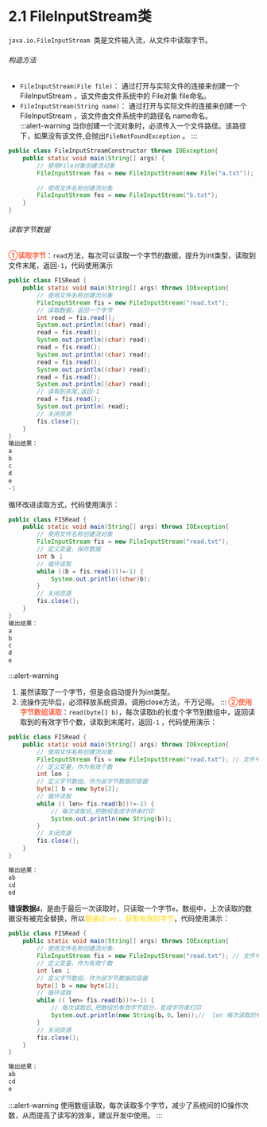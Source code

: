 # 2.1 FileInputStream类
`java.io.FileInputStream `类是文件输入流，从文件中读取字节。

###### 构造方法
* `FileInputStream(File file)`： 通过打开与实际文件的连接来创建一个 FileInputStream ，该文件由文件系统中的 File对象 file命名。 
* `FileInputStream(String name)`： 通过打开与实际文件的连接来创建一个 FileInputStream ，该文件由文件系统中的路径名 name命名。  
:::alert-warning
当你创建一个流对象时，必须传入一个文件路径。该路径下，如果没有该文件,会抛出`FileNotFoundException` 。
:::
```java
public class FileInputStreamConstructor throws IOException{
    public static void main(String[] args) {
   	 	// 使用File对象创建流对象
        FileInputStream fos = new FileInputStream(new File("a.txt"));
      
        // 使用文件名称创建流对象
        FileInputStream fos = new FileInputStream("b.txt");
    }
}
```
###### 读取字节数据
**<font color=tomato>①读取字节</font>**：`read`方法，每次可以读取一个字节的数据，提升为int类型，读取到文件末尾，返回`-1`，代码使用演示
```java
public class FISRead {
    public static void main(String[] args) throws IOException{
      	// 使用文件名称创建流对象
       	FileInputStream fis = new FileInputStream("read.txt");
      	// 读取数据，返回一个字节
        int read = fis.read();
        System.out.println((char) read);
        read = fis.read();
        System.out.println((char) read);
        read = fis.read();
        System.out.println((char) read);
        read = fis.read();
        System.out.println((char) read);
        read = fis.read();
        System.out.println((char) read);
      	// 读取到末尾,返回-1
       	read = fis.read();
        System.out.println( read);
		// 关闭资源
        fis.close();
    }
}
输出结果：
a
b
c
d
e
-1
```
循环改进读取方式，代码使用演示：
```java
public class FISRead {
    public static void main(String[] args) throws IOException{
      	// 使用文件名称创建流对象
       	FileInputStream fis = new FileInputStream("read.txt");
      	// 定义变量，保存数据
        int b ；
        // 循环读取
        while ((b = fis.read())!=-1) {
            System.out.println((char)b);
        }
		// 关闭资源
        fis.close();
    }
}
输出结果：
a
b
c
d
e
```
:::alert-warning
1. 虽然读取了一个字节，但是会自动提升为int类型。
2. 流操作完毕后，必须释放系统资源，调用close方法，千万记得。
:::
**<font color=tomato>②使用字节数组读取</font>**：`read(byte[] b)`，每次读取b的长度个字节到数组中，返回读取到的有效字节个数，读取到末尾时，返回`-1` ，代码使用演示：  

```java
public class FISRead {
    public static void main(String[] args) throws IOException{
      	// 使用文件名称创建流对象.
       	FileInputStream fis = new FileInputStream("read.txt"); // 文件中为abcde
      	// 定义变量，作为有效个数
        int len ；
        // 定义字节数组，作为装字节数据的容器   
        byte[] b = new byte[2];
        // 循环读取
        while (( len= fis.read(b))!=-1) {
           	// 每次读取后,把数组变成字符串打印
            System.out.println(new String(b));
        }
		// 关闭资源
        fis.close();
    }
}

输出结果：
ab
cd
ed
```
**错误数据`d`**，是由于最后一次读取时，只读取一个字节`e`，数组中，上次读取的数据没有被完全替换，所以<font color=gold>要通过`len` ，获取有效的字节</font>，代码使用演示：  
```java
public class FISRead {
    public static void main(String[] args) throws IOException{
      	// 使用文件名称创建流对象.
       	FileInputStream fis = new FileInputStream("read.txt"); // 文件中为abcde
      	// 定义变量，作为有效个数
        int len ；
        // 定义字节数组，作为装字节数据的容器   
        byte[] b = new byte[2];
        // 循环读取
        while (( len= fis.read(b))!=-1) {
           	// 每次读取后,把数组的有效字节部分，变成字符串打印
            System.out.println(new String(b，0，len));//  len 每次读取的有效字节个数
        }
		// 关闭资源
        fis.close();
    }
}

输出结果：
ab
cd
e
```
:::alert-warning
使用数组读取，每次读取多个字节，减少了系统间的IO操作次数，从而提高了读写的效率，建议开发中使用。
:::


